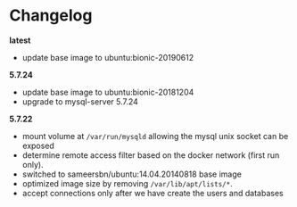 # Changelog

**latest**
- update base image to ubuntu:bionic-20190612

**5.7.24**
- update base image to ubuntu:bionic-20181204
- upgrade to mysql-server 5.7.24

**5.7.22**
- mount volume at `/var/run/mysqld` allowing the mysql unix socket can be exposed
- determine remote access filter based on the docker network (first run only).
- switched to sameersbn/ubuntu:14.04.20140818 base image
- optimized image size by removing `/var/lib/apt/lists/*`.
- accept connections only after we have create the users and databases
